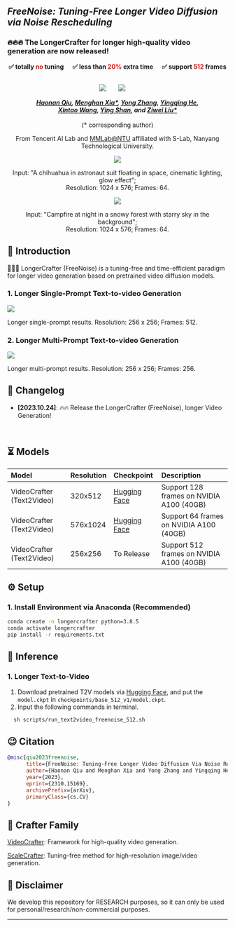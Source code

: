 ## ___***FreeNoise: Tuning-Free Longer Video Diffusion via Noise Rescheduling***___

### 🔥🔥🔥 The LongerCrafter for longer high-quality video generation are now released!

<div align="center">
<p style="font-weight: bold">
✅ totally <span style="color: red; font-weight: bold">no</span> tuning &nbsp;&nbsp;&nbsp;&nbsp;
✅ less than <span style="color: red; font-weight: bold">20%</span> extra time &nbsp;&nbsp;&nbsp;&nbsp;
✅ support <span style="color: red; font-weight: bold">512</span> frames &nbsp;&nbsp;&nbsp;&nbsp;
</p>

 <a href='https://arxiv.org/abs/2310.15169'><img src='https://img.shields.io/badge/arXiv-2310.15169-b31b1b.svg'></a> &nbsp;&nbsp;&nbsp;&nbsp;&nbsp;
 <a href='http://haonanqiu.com/projects/FreeNoise.html'><img src='https://img.shields.io/badge/Project-Page-Green'></a> &nbsp;&nbsp;&nbsp;&nbsp;&nbsp;


_**[Haonan Qiu](http://haonanqiu.com/), [Menghan Xia*](https://menghanxia.github.io), [Yong Zhang](https://yzhang2016.github.io), [Yingqing He](https://github.com/YingqingHe), 
<br>
[Xintao Wang](https://xinntao.github.io), [Ying Shan](https://scholar.google.com/citations?hl=zh-CN&user=4oXBp9UAAAAJ), and [Ziwei Liu*](https://liuziwei7.github.io/)**_
<br><br>
(* corresponding author)

From Tencent AI Lab and [MMLab@NTU](https://www.mmlab-ntu.com/index.html) affiliated with S-Lab, Nanyang Technological University.

<img src=assets/t2v/hd01.gif>
<p>Input: "A chihuahua in astronaut suit floating in space, cinematic lighting, glow effect"; 
<br>
Resolution: 1024 x 576; Frames: 64.</p>
<img src=assets/t2v/hd02.gif>
<p>Input: "Campfire at night in a snowy forest with starry sky in the background"; 
<br>
Resolution: 1024 x 576; Frames: 64.</p>
</div>
 
## 🔆 Introduction


🤗🤗🤗 LongerCrafter (FreeNoise) is a tuning-free and time-efficient paradigm for longer video generation based on pretrained video diffusion models.

### 1. Longer Single-Prompt Text-to-video Generation

<img src=assets/t2v/sp512.gif>
<p>Longer single-prompt results. Resolution: 256 x 256; Frames: 512.</p>

### 2. Longer Multi-Prompt Text-to-video Generation

<img src=assets/t2v/mp256.gif>
<p>Longer multi-prompt results. Resolution: 256 x 256; Frames: 256.</p>


## 📝 Changelog
- __[2023.10.24]__: 🔥🔥 Release the LongerCrafter (FreeNoise), longer Video Generation!
<br>


## ⏳ Models

|Model|Resolution|Checkpoint|Description
|:---------|:---------|:--------|:--------|
|VideoCrafter (Text2Video)|320x512|[Hugging Face](https://huggingface.co/VideoCrafter/Text2Video-512-v1/blob/main/model.ckpt)|Support 128 frames on NVIDIA A100 (40GB)
|VideoCrafter (Text2Video)|576x1024|[Hugging Face](https://huggingface.co/VideoCrafter/Text2Video-1024-v1.0/blob/main/model.ckpt)|Support 64 frames on NVIDIA A100 (40GB)
|VideoCrafter (Text2Video)|256x256|To Release|Support 512 frames on NVIDIA A100 (40GB)


## ⚙️ Setup

### 1. Install Environment via Anaconda (Recommended)
```bash
conda create -n longercrafter python=3.8.5
conda activate longercrafter
pip install -r requirements.txt
```


## 💫 Inference 
### 1. Longer Text-to-Video

1) Download pretrained T2V models via [Hugging Face](https://huggingface.co/VideoCrafter/Text2Video-512-v1.0/blob/main/model.ckpt), and put the `model.ckpt` in `checkpoints/base_512_v1/model.ckpt`.
2) Input the following commands in terminal.
```bash
  sh scripts/run_text2video_freenoise_512.sh
```

<!-- ### 2. Multi-Prompt Longer Text-to-Video

1) Download pretrained T2V models via [Hugging Face](https://huggingface.co/VideoCrafter/Text2Video-512-v1.0/blob/main/model.ckpt), and put the `model.ckpt` in `checkpoints/base_512_v1/model.ckpt`.
2) Input the following commands in terminal.
```bash
  sh scripts/run_text2video_freenoise_512_mp.sh
``` -->

## 😉 Citation
```bib
@misc{qiu2023freenoise,
      title={FreeNoise: Tuning-Free Longer Video Diffusion Via Noise Rescheduling}, 
      author={Haonan Qiu and Menghan Xia and Yong Zhang and Yingqing He and Xintao Wang and Ying Shan and Ziwei Liu},
      year={2023},
      eprint={2310.15169},
      archivePrefix={arXiv},
      primaryClass={cs.CV}
}
```


## 🤗 Crafter Family
[VideoCrafter](https://github.com/AILab-CVC/VideoCrafter): Framework for high-quality video generation.

[ScaleCrafter](https://github.com/YingqingHe/ScaleCrafter): Tuning-free method for high-resolution image/video generation.


## 📢 Disclaimer
We develop this repository for RESEARCH purposes, so it can only be used for personal/research/non-commercial purposes.
****

